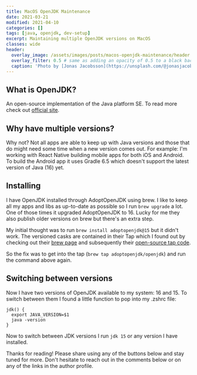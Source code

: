 ```yaml
---
title: MacOS OpenJDK Maintenance
date: 2021-03-21
modified: 2021-04-10
categories: []
tags: [java, openjdk, dev-setup]
excerpt: Maintaining multiple OpenJDK versions on MacOS
classes: wide
header:
  overlay_image: /assets/images/posts/macos-openjdk-maintenance/header.jpg
  overlay_filter: 0.5 # same as adding an opacity of 0.5 to a black background
  caption: 'Photo by [Jonas Jacobsson](https://unsplash.com/@jonasjacobsson) on [Unsplash](https://unsplash.com)'
---
```


## What is OpenJDK?

An open-source implementation of the Java platform SE. To read more check out [official site](https://openjdk.java.net/).

## Why have multiple versions?

Why not? Not all apps are able to keep up with Java versions and those that do might need some time when a new version comes out. For example: I'm working with React Native building mobile apps for both iOS and Android. To build the Android app it uses Gradle 6.5 which doesn't support the latest version of Java (16) yet.

## Installing

I have OpenJDK installed through AdoptOpenJDK using brew. I like to keep all my apps and libs as up-to-date as possible so I run `brew upgrade` a lot. One of those times it upgraded AdoptOpenJDK to 16. Lucky for me they also publish older versions on brew but there's an extra step.

My initial thought was to run `brew install adoptopenjdk@15` but it didn't work. The versioned casks are contained in their Tap which I found out by checking out their [brew page](https://formulae.brew.sh/cask/adoptopenjdk#default) and subsequently their [open-source tap code](https://github.com/AdoptOpenJDK/homebrew-openjdk).

So the fix was to get into the tap (`brew tap adoptopenjdk/openjdk`) and run the command above again.

## Switching between versions

Now I have two versions of OpenJDK available to my system: 16 and 15. To switch between them I found a little function to pop into my .zshrc file:

```
jdk() {
  export JAVA_VERSION=$1
  java -version
}
```

Now to switch between JDK versions I run `jdk 15` or any version I have installed.

Thanks for reading! Please share using any of the buttons below and stay tuned for more. Don't hesitate to reach out in the comments below or on any of the links in the author profile.
